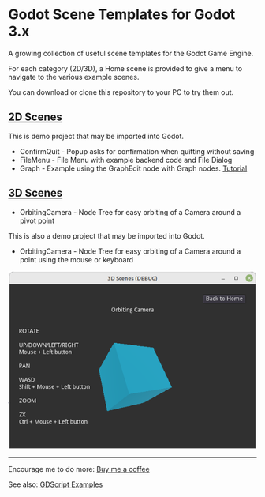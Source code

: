 # Godot Scene Templates for Godot 3.x

A growing collection of useful scene templates for the Godot Game Engine.

For each category (2D/3D), a Home scene is provided to give a menu to navigate to the various example scenes.

You can download or clone this repository to your PC to try them out.

## [2D Scenes](2d)

This is demo project that may be imported into Godot.

- ConfirmQuit - Popup asks for confirmation when quitting without saving
- FileMenu - File Menu with example backend code and File Dialog
- Graph - Example using the GraphEdit node with Graph nodes. [Tutorial](https://gdscript.com/solutions/godot-graphnode-and-graphedit-tutorial/)

## [3D Scenes](3d)
- OrbitingCamera - Node Tree for easy orbiting of a Camera around a pivot point

This is also a demo project that may be imported into Godot.

- OrbitingCamera - Node Tree for easy orbiting of a Camera around a point using the mouse or keyboard

![3D Camera Scene](media/3d-camera.png)

---
Encourage me to do more: [Buy me a coffee](https://buymeacoffee.com/gdscriptdude)

See also: [GDScript Examples](https://github.com/andrew-wilkes/gdscript-examples)